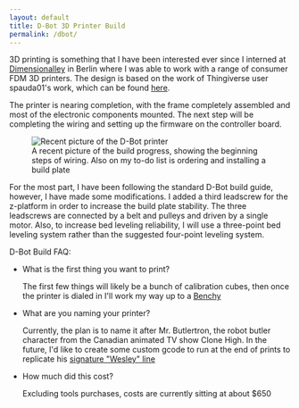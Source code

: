 ```yaml
---
layout: default
title: D-Bot 3D Printer Build
permalink: /dbot/
---
```


3D printing is something that I have been interested ever since I interned at [Dimensionalley](https://dimensionalley.com "Dimensionalley Website") in Berlin where I was able to work with a range of consumer FDM 3D printers. The design is based on the work of Thingiverse user spauda01's work, which can be found [here](https://www.thingiverse.com/thing:1001065/).

The printer is nearing completion, with the frame completely assembled and most of the electronic components mounted. The next step will be completing the wiring and setting up the firmware on the controller board. 

<figure>
	<img src="{{ site.baseurl }}/assets/dbot.JPG" alt="Recent picture of the D-Bot printer"/>
	<figcaption>A recent picture of the build progress, showing the beginning steps of wiring. Also on my to-do list is ordering and installing a build plate</figcaption>
</figure>
For the most part, I have been following the standard D-Bot build guide, however, I have made some modifications. I added a third leadscrew for the z-platform in order to increase the build plate stability. The three leadscrews are connected by a belt and pulleys and driven by a single motor. Also, to increase bed leveling reliability, I will use a three-point bed leveling system rather than the suggested four-point leveling system.


D-Bot Build FAQ:

- What is the first thing you want to print?

   The first few things will likely be a bunch of calibration cubes, then once the printer is dialed in I'll work my way up to a [Benchy](https://www.thingiverse.com/thing:763622)

- What are you naming your printer?

   Currently, the plan is to name it after Mr. Butlertron, the robot butler character from the Canadian animated TV show Clone High. In the future, I'd like to create some custom gcode to run at the end of prints to replicate his [signature "Wesley" line](http://www.youtube.com/watch?feature=player_embedded&v=PgGNWRtceag)

- How much did this cost?

   Excluding tools purchases, costs are currently sitting at about $650

   

